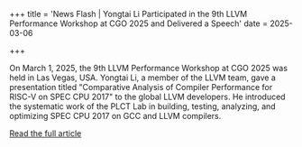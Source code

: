 +++
title = 'News Flash | Yongtai Li Participated in the 9th LLVM Performance Workshop at CGO 2025 and Delivered a Speech'
date = 2025-03-06

+++

On March 1, 2025, the 9th LLVM Performance Workshop at CGO 2025 was held in Las Vegas, USA. Yongtai Li, a member of the LLVM team, gave a presentation titled "Comparative Analysis of Compiler Performance for RISC-V on SPEC CPU 2017" to the global LLVM developers. He introduced the systematic work of the PLCT Lab in building, testing, analyzing, and optimizing SPEC CPU 2017 on GCC and LLVM compilers.

[Read the full article](https://mp.weixin.qq.com/s/OLJ_9UBG1a3Tgmepj4RGAg)

